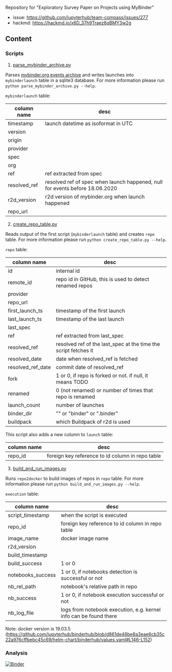 Repository for "Exploratory Survey Paper on Projects using MyBinder"

- issue: https://github.com/jupyterhub/team-compass/issues/277
- hackmd: https://hackmd.io/x6D_37h9Traez6qBMY3w2g

## Content

### Scripts

1. [parse_mybinder_archive.py](scripts/parse_mybinder_archive.py)

Parses [mybinder.org events archive](https://archive.analytics.mybinder.org) 
and writes launches into `mybinderlaunch` table in a sqlite3 database. 
For more information please run `python parse_mybinder_archive.py --help`.

`mybinderlaunch` table:

column name | desc
----- | ----
timestamp | launch datetime as isoformat in UTC
version | 
origin | 
provider | 
spec | 
org | 
ref | ref extracted from spec
resolved_ref | resolved ref of spec when launch happened, null for events before 18.06.2020
r2d_version | r2d version of mybinder.org when launch happened
repo_url | 

2. [create_repo_table.py](scripts/create_repo_table.py)

Reads output of the first script (`mybinderlaunch` table) and creates `repo` table. 
For more information please run `python create_repo_table.py --help`.

`repo` table:

column name | desc
----- | ----
id | internal id
remote_id | repo id in GitHub, this is used to detect renamed repos
provider | 
repo_url | 
first_launch_ts | timestamp of the first launch
last_launch_ts | timestamp of the last launch
last_spec | 
ref | ref extracted from last_spec
resolved_ref | resolved ref of the last_spec at the time the script fetches it
resolved_date | date when resolved_ref is fetched
resolved_ref_date | commit date of resolved_ref
fork | 1 or 0, if repo is forked or not. if null, it means TODO
renamed | 0 (not renamed) or number of times that repo is renamed
launch_count | number of launches
binder_dir | "" or "binder" or ".binder"
buildpack | which Buildpack of r2d is used

This script also adds a new column to `launch` table:

column name | desc
----- | ----
repo_id | foreign key reference to id column in repo table

3. [build_and_run_images.py](scripts/build_and_run_images.py)

Runs `repo2docker` to build images of repos in `repo` table. 
For more information please run `python build_and_run_images.py --help`.

`execution` table:

column name | desc
----- | ----
script_timestamp | when the script is executed
repo_id | foreign key reference to id column in repo table
image_name | docker image name
r2d_version | 
build_timestamp | 
build_success | 1 or 0
notebooks_success | 1 or 0, if notebooks detection is successful or not
nb_rel_path | notebook's relative path in repo
nb_success | 1 or 0, if notebook execution successful or not
nb_log_file | logs from notebook execution, e.g. kernel info can be found there

Note: docker version is 19.03.5 (https://github.com/jupyterhub/binderhub/blob/d861de48be8a3eae6cb35c22a976cffbebc45c69/helm-chart/binderhub/values.yaml#L146-L152)

### Analysis

[![Binder](https://mybinder.org/badge_logo.svg)](https://mybinder.org/v2/gh/gesiscss/binder_paper_20/master?filepath=analysis%2Frepos.ipynb)
